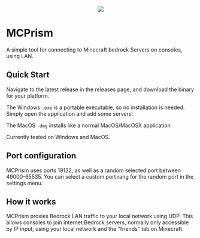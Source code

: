 <p align="center">
  <img src="https://user-images.githubusercontent.com/5501027/204428626-4dabfc49-8e7b-453c-bf02-a74af1693de6.PNG">
</p>

# MCPrism
A simple tool for connecting to Minecraft bedrock Servers on consoles, using LAN. 


## Quick Start
Navigate to the latest release in the releases page, and download the binary for your platform.

The Windows `.exe` is a portable executable, so no installation is needed. Simply open the application and add some servers! 

The MacOS `.dmg` installs like a normal MacOS/MacOSX application

Currently tested on Windows and MacOS. 

## Port configuration
MCPrism uses ports 19132, as well as a random selected port between 49000-65535. You can select a custom port rang for the random port in the settings menu. 

## How it works
MCPrism proxies Bedrock LAN traffic to your local network using UDP. This allows consoles to join internet Bedrock servers, normally only accessible by IP input, using your local network and the "friends" tab on Minecraft. 



